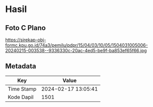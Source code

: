 # Hasil

## Foto C Plano

https://sirekap-obj-formc.kpu.go.id/74a3/pemilu/pdpr/15/04/03/10/05/1504031005006-20240215-003538--9336330c-20ac-4ed5-be9f-ba853ef65f66.jpg


## Metadata

| Key        | Value               |
| ---------- | ------------------- |
| Time Stamp | 2024-02-17 13:05:41 |
| Kode Dapil | 1501                |




